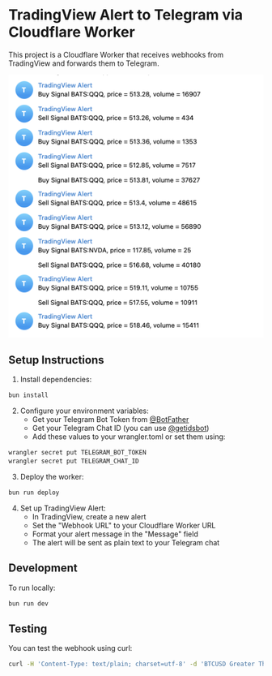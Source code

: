 # TradingView Alert to Telegram via Cloudflare Worker

This project is a Cloudflare Worker that receives webhooks from TradingView and forwards them to Telegram.

![TradingView Alert Setup](docs/alert.png)

## Setup Instructions

1. Install dependencies:
```bash
bun install
```

2. Configure your environment variables:
   - Get your Telegram Bot Token from [@BotFather](https://t.me/botfather)
   - Get your Telegram Chat ID (you can use [@getidsbot](https://t.me/getidsbot))
   - Add these values to your wrangler.toml or set them using:
```bash
wrangler secret put TELEGRAM_BOT_TOKEN
wrangler secret put TELEGRAM_CHAT_ID
```

3. Deploy the worker:
```bash
bun run deploy
```

4. Set up TradingView Alert:
   - In TradingView, create a new alert
   - Set the "Webhook URL" to your Cloudflare Worker URL
   - Format your alert message in the "Message" field
   - The alert will be sent as plain text to your Telegram chat



## Development

To run locally:
```bash
bun run dev
```

## Testing

You can test the webhook using curl:
```bash
curl -H 'Content-Type: text/plain; charset=utf-8' -d 'BTCUSD Greater Than 9000' -X POST https://your-worker-url.workers.dev
```